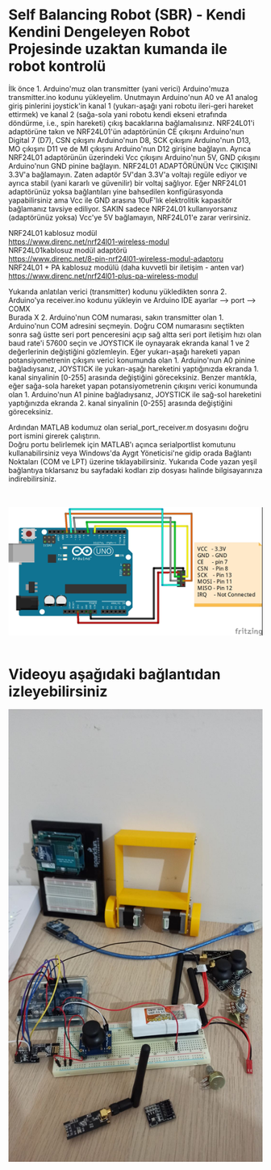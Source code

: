 # Self Balancing Robot (SBR) - Kendi Kendini Dengeleyen Robot Projesinde uzaktan kumanda ile robot kontrolü
<p> İlk önce 1. Arduino'muz olan transmitter (yani verici) Arduino'muza transmitter.ino kodunu yükleyelim. Unutmayın Arduino'nun A0 ve A1 analog giriş pinlerini joystick'in kanal 1 (yukarı-aşağı yani robotu ileri-geri hareket ettirmek) ve kanal 2 (sağa-sola yani robotu kendi ekseni etrafında döndürme, i.e., spin hareketi) çıkış bacaklarına bağlamalısınız. NRF24L01'i adaptörüne takın ve NRF24L01'ün adaptörünün CE çıkışını Arduino'nun Digital 7 (D7), CSN çıkışını Arduino'nun D8, SCK çıkışını Arduino'nun D13, MO çıkışını D11 ve de MI çıkışını Arduino'nun D12 girişine bağlayın. Ayrıca NRF24L01 adaptörünün üzerindeki Vcc çıkışını Arduino'nun 5V, GND çıkışını Arduino'nun GND pinine bağlayın. NRF24L01 ADAPTÖRÜNÜN Vcc ÇIKIŞINI 3.3V'a bağlamayın. Zaten adaptör 5V'dan 3.3V'a voltajı regüle ediyor ve ayrıca stabil (yani kararlı ve güvenilir) bir voltaj sağlıyor. Eğer NRF24L01 adaptörünüz yoksa bağlantıları yine bahsedilen konfigürasyonda yapabilirsiniz ama Vcc ile GND arasına 10uF'lık elektrolitik kapasitör bağlamanız tavsiye ediliyor. SAKIN sadece NRF24L01 kullanıyorsanız (adaptörünüz yoksa) Vcc'ye 5V bağlamayın, NRF24L01'e zarar verirsiniz.
  
NRF24L01 kablosuz modül<br/>
https://www.direnc.net/nrf24l01-wireless-modul<br/>
NRF24L01kablosuz modül adaptörü<br/>
https://www.direnc.net/8-pin-nrf24l01-wireless-modul-adaptoru<br/>
NRF24L01 + PA kablosuz modülü (daha kuvvetli bir iletişim - anten var)<br/>
https://www.direnc.net/nrf24l01-plus-pa-wireless-modul
  
Yukarıda anlatılan verici (transmitter) kodunu yükledikten sonra 2. Arduino'ya receiver.ino kodunu yükleyin ve Arduino IDE ayarlar --> port --> COMX<br/>
Burada X 2. Arduino'nun COM numarası, sakın transmitter olan 1. Arduino'nun COM adresini seçmeyin. Doğru COM numarasını seçtikten sonra sağ üstte seri port penceresini açıp sağ altta seri port iletişim hızı olan baud rate'i 57600 seçin ve JOYSTICK ile oynayarak ekranda kanal 1 ve 2 değerlerinin değiştiğini gözlemleyin. Eğer yukarı-aşağı hareketi yapan potansiyometrenin çıkışını verici konumunda olan 1. Arduino'nun A0 pinine bağladıysanız, JOYSTICK ile yukarı-aşağı hareketini yaptığınızda ekranda 1. kanal sinyalinin [0-255] arasında değiştiğini göreceksiniz. Benzer mantıkla, eğer sağa-sola hareket yapan potansiyometrenin çıkışını verici konumunda olan 1. Arduino'nun A1 pinine bağladıysanız, JOYSTICK ile sağ-sol hareketini yaptığınızda ekranda 2. kanal sinyalinin [0-255] arasında değiştiğini göreceksiniz.<br/> 
 
Ardından MATLAB kodumuz olan serial_port_receiver.m dosyasını doğru port ismini girerek çalıştırın.<br/> 
Doğru portu belirlemek için MATLAB'ı açınca serialportlist komutunu kullanabilirsiniz veya Windows'da Aygıt Yöneticisi'ne gidip orada Bağlantı Noktaları (COM ve LPT) üzerine tıklayabilirsiniz. 
Yukarıda Code yazan yeşil bağlantıya tıklarsanız bu sayfadaki kodları zip dosyası halinde bilgisayarınıza indirebilirsiniz. </p> </br></br>
![](connections.jpg) </br></br>
# Videoyu aşağıdaki bağlantıdan izleyebilirsiniz 
[![IMAGE ALT TEXT HERE](thumbnail.jpg)](https://youtu.be/FZUj0kXy1hs)</br></br>
